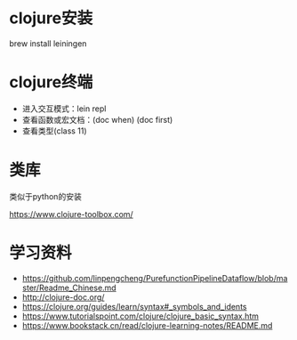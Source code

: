 # clojure安装
brew install leiningen

# clojure终端
- 进入交互模式：lein repl
- 查看函数或宏文档：(doc when) (doc first)
- 查看类型(class 11)

# 类库
类似于python的安装

https://www.clojure-toolbox.com/

# 学习资料
- https://github.com/linpengcheng/PurefunctionPipelineDataflow/blob/master/Readme_Chinese.md
- http://clojure-doc.org/
- https://clojure.org/guides/learn/syntax#_symbols_and_idents
- https://www.tutorialspoint.com/clojure/clojure_basic_syntax.htm
- https://www.bookstack.cn/read/clojure-learning-notes/README.md






